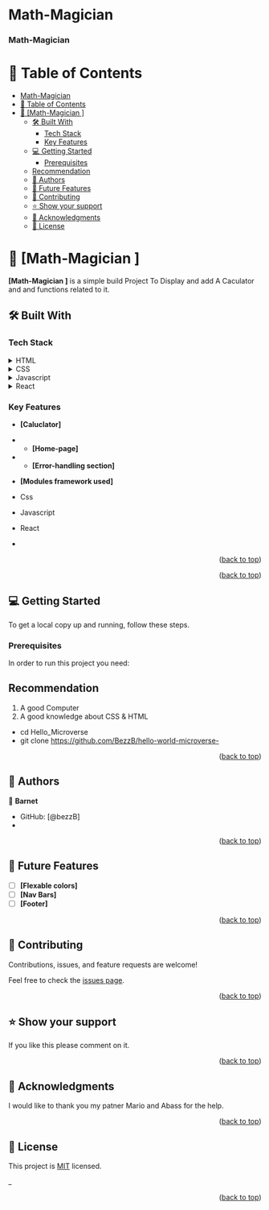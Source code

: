 # Math-Magician

<a name="readme-top"></a>


<a name="readme-top"></a>


  <h3><b>Math-Magician</b></h3>

</div>

<!-- TABLE OF CONTENTS -->

# 📗 Table of Contents

- [Math-Magician](#math-magician)
- [📗 Table of Contents](#-table-of-contents)
- [📖 \[Math-Magician \] ](#-math-magician--)
  - [🛠 Built With ](#-built-with-)
    - [Tech Stack ](#tech-stack-)
    - [Key Features ](#key-features-)
  - [💻 Getting Started ](#-getting-started-)
    - [Prerequisites](#prerequisites)
  - [Recommendation](#recommendation)
  - [👥 Authors ](#-authors-)
  - [🔭 Future Features ](#-future-features-)
  - [🤝 Contributing ](#-contributing-)
  - [⭐️ Show your support ](#️-show-your-support-)
  - [🙏 Acknowledgments ](#-acknowledgments-)
  - [📝 License ](#-license-)

<!-- PROJECT DESCRIPTION -->

# 📖 [Math-Magician ] <a name="about-project"></a>


**[Math-Magician ]** is a simple build Project To Display and add A Caculator and and functions related to it.

## 🛠 Built With <a name="built-with"></a>

### Tech Stack <a name="tech-stack"></a>


<details>
  <summary>HTML</summary>
</details>

<details>
  <summary>CSS</summary>
</details>

<details>
  <summary>Javascript</summary>
</details>

<details>
  <summary>React</summary>
</details>

<!-- Features -->

### Key Features <a name="key-features"></a>


- **[Caluclator]**
- - **[Home-page]**
- - **[Error-handling section]**
  
- **[Modules framework used]**
- Css
- Javascript
- React
-
<p align="right">(<a href="#readme-top">back to top</a>)</p>

<p align="right">(<a href="#readme-top">back to top</a>)</p>

<!-- GETTING STARTED -->

## 💻 Getting Started <a name="getting-started"></a>


To get a local copy up and running, follow these steps.


### Prerequisites

In order to run this project you need: 

## Recommendation
1. A good Computer
2. A good knowledge about CSS & HTML

* cd Hello_Microverse
* git clone https://github.com/BezzB/hello-world-microverse-

<p align="right">(<a href="#readme-top">back to top</a>)</p>

<!-- AUTHORS -->

## 👥 Authors <a name="authors"></a>


👤 **Barnet**

- GitHub: [@bezzB]
- 
 

<p align="right">(<a href="#readme-top">back to top</a>)</p>

<!-- FUTURE FEATURES -->

## 🔭 Future Features <a name="future-features"></a>


- [ ] **[Flexable colors]**
- [ ] **[Nav Bars]**
- [ ] **[Footer]**

<p align="right">(<a href="#readme-top">back to top</a>)</p>

<!-- CONTRIBUTING -->

## 🤝 Contributing <a name="contributing"></a>

Contributions, issues, and feature requests are welcome!

Feel free to check the [issues page](../../issues/).

<p align="right">(<a href="#readme-top">back to top</a>)</p>

<!-- SUPPORT -->

## ⭐️ Show your support <a name="support"></a>


If you like this please comment on it.

<p align="right">(<a href="#readme-top">back to top</a>)</p>

<!-- ACKNOWLEDGEMENTS -->

## 🙏 Acknowledgments <a name="acknowledgements"></a>


I would like to thank you my patner Mario and Abass for the help.

<p align="right">(<a href="#readme-top">back to top</a>)</p>

<!-- LICENSE -->

## 📝 License <a name="license"></a>

This project is [MIT](./LICENSE) licensed.

_
<p align="right">(<a href="#readme-top">back to top</a>)</p>
